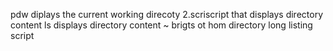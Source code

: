 pdw diplays the current working direcoty
2.scriscript that displays directory content
ls displays directory content
~ brigts ot hom directory
long listing script 
